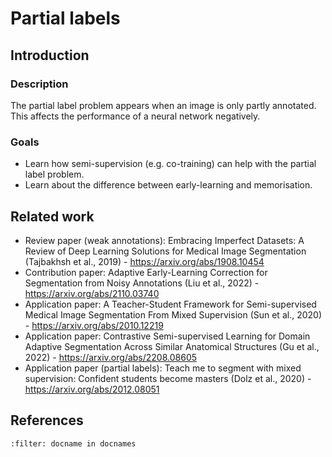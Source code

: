 # Partial labels

## Introduction

### Description
The partial label problem appears when an image is only partly annotated. This affects the performance of a neural network negatively.

### Goals
* Learn how semi-supervision (e.g. co-training) can help with the partial label problem.
* Learn about the difference between early-learning and memorisation.



## Related work
* Review paper (weak annotations): Embracing Imperfect Datasets: A Review of Deep Learning Solutions for Medical Image Segmentation (Tajbakhsh et al., 2019) - https://arxiv.org/abs/1908.10454
* Contribution paper: Adaptive Early-Learning Correction for Segmentation from Noisy Annotations (Liu et al., 2022) - https://arxiv.org/abs/2110.03740
* Application paper: A Teacher-Student Framework for Semi-supervised Medical Image Segmentation From Mixed Supervision (Sun et al., 2020) - https://arxiv.org/abs/2010.12219
* Application paper: Contrastive Semi-supervised Learning for Domain Adaptive Segmentation Across Similar Anatomical Structures (Gu et al., 2022) - https://arxiv.org/abs/2208.08605
* Application paper (partial labels): Teach me to segment with mixed supervision: Confident students become masters (Dolz et al., 2020) - https://arxiv.org/abs/2012.08051
<!-- * A regularization-driven Mean Teacher model based on semi-supervised learning for medical image segmentation -->

## References
```{bibliography}
:filter: docname in docnames
```